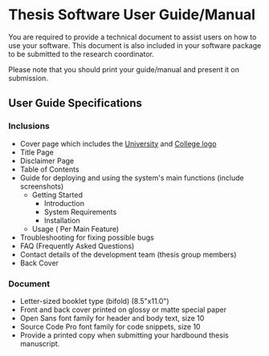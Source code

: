 # Thesis Software User Guide/Manual

You are required to provide a technical document to assist users on how to use your software. This document is also included in your software package to be submitted to the research coordinator.

Please note that you should print your guide/manual and present it on submission.

## User Guide Specifications

### Inclusions
* Cover page which includes the [University](https://drive.google.com/drive/folders/1K1kf8XZQZosPGRWlGj-TFyiDZyY2e2E7?usp=share_link) and [College logo](https://github.com/wvsu-cict-code/cict-logo)
* Title Page
* Disclaimer Page
* Table of Contents
* Guide for deploying and using the system's main functions (include screenshots)
    * Getting Started
        * Introduction
        * System Requirements
        * Installation
    * Usage ( Per Main Feature)
* Troubleshooting for fixing possible bugs
* FAQ (Frequently Asked Questions)
* Contact details of the development team (thesis group members)
* Back Cover

### Document
* Letter-sized booklet type (bifold) (8.5"x11.0")
* Front and back cover printed on glossy or matte special paper
* Open Sans font family for header and body text, size 10
* Source Code Pro font family for code snippets, size 10
* Provide a printed copy when submitting your hardbound thesis manuscript.
